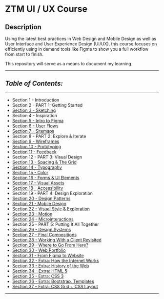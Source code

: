 # **ZTM UI / UX Course**

## **Description**

Using the latest best practices in Web Design and Mobile Design as well as User Interface and User Experience Design (UI/UX), this course focuses on efficiently using in demand tools like Figma to show you a full workflow from start to finish.

This repository will serve as a means to document my learning.

- - -

## ***Table of Contents:***

- - -

- Section 1 - Introduction
- Section 2 - PART 1: Getting Started
- [Section 3 - Sketching](notes/section03-sketching.md)
- Section 4 - Inspiration
- [Section 5 - Intro to Figma](img/intro-exercise.png)
- [Section 6 - User Flows](notes/section06-userflows.md)
- [Section 7 - Sitemaps](notes/section07-sitemaps.md)
- Section 8 - PART 2: Explore & Iterate
- [Section 9 - Wireframes](notes/section09-wireframes.md)
- [Section 10 - Prototyping](notes/section10-prototyping.md)
- [Section 11 - Feedback](notes/section11-feedback.md)
- Section 12 - PART 3: Visual Design
- [Section 13 - Spacing & The Grid](notes/section13-thegrid.md)
- [Section 14 - Typography](notes/section14-typography.md)
- [Section 15 - Color](notes/section15-color.md)
- [Section 16 - Forms & UI Elements](notes/section16-forms-uielements.md)
- [Section 17 - Visual Assets](notes/section17-visualassets.md)
- [Section 18 - Accessibility](notes/section18-accessibility.md)
- Section 19 - PART 4: Design Exploration
- [Section 20 - Design Patterns](notes/section20-designpatterns.md)
- [Section 21 - Mobile Design](notes/section21-mobiledesign.md)
- [Section 22 - Visual Style & Exploration](notes/section22-visualstyle-exploration.md)
- [Section 23 - Motion](notes/section23-motion.md)
- [Section 24 - Microinteractions](notes/section24-microinteractions.md)
- Section 25 - PART 5: Putting It All Together
- [Section 26 - Design Systems](notes/section26-designsystems.md)
- [Section 27 - Final Compositions](notes/section27-finalcompositions.md)
- [Section 28 - Working With a Client Revisited](notes/section28-clientrevisited.md)
- [Section 29 - Where to Go From Here?](notes/section29-wheretogo.md)
- [Section 30 - Web Portfolio](notes/section30-webportfolio.md)
- [Section 31 - From Figma to Website](notes/section31-figmatowebsite.md)
- [Section 32 - Extra: How the Internet Works](notes/section32-internet.md)
- [Section 33 - Extra: History of the Web](notes/section33-history.md)
- [Section 34 - Extra: HTML 5](notes/section34-html.md)
- [Section 35 - Extra: CSS 3](notes/section35-css.md)
- [Section 36 - Extra: Bootstrap, Templates](notes/section36-bootstrap.md)
- [Section 37 - Extra: CSS Grid + CSS Layout](notes/section37-cssgridlayout.md)

- - -
